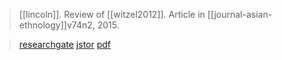 > [[lincoln]]. Review of [[witzel2012]]. Article in [[journal-asian-ethnology]]v74n2, 2015.

> [researchgate](https://www.researchgate.net/publication/308388825_Review_of_E_J_Michael_Witzel_The_Origins_of_the_World%27s_Mythologies)
> [jstor](http://www.jstor.org/stable/43799250)
> [pdf](a/lincoln2015.pdf)
